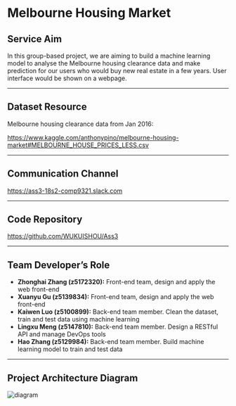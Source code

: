 # Melbourne Housing Market
## Service Aim
In this group-based project, we are aiming to build a machine learning model to analyse the Melbourne housing clearance data and make prediction for our users who would buy new real estate in a few years. User interface would be shown on a webpage.
- - - -
## Dataset Resource
Melbourne housing clearance data from Jan 2016:

https://www.kaggle.com/anthonypino/melbourne-housing-market#MELBOURNE_HOUSE_PRICES_LESS.csv
- - - -
## Communication Channel
https://ass3-18s2-comp9321.slack.com
- - - -
## Code Repository
https://github.com/WUKUISHOU/Ass3
- - - -
## Team Developer’s Role
* **Zhonghai Zhang (z5172320):**
Front-end team, design and apply the web front-end
* **Xuanyu Gu (z5139834):**
Front-end team, design and apply the web front-end
* **Kaiwen Luo (z5100899):**
Back-end team member. Clean the dataset, train and test data using machine learning
* **Lingxu Meng (z5147810):**
Back-end team member. Design a RESTful API and manage DevOps tools
* **Hao Zhang (z5129984):**
Back-end team member. Build machine learning model to train and test data
- - - -
## Project Architecture Diagram
![diagram](https://github.com/WUKUISHOU/Ass3/blob/master/diagram.png)
